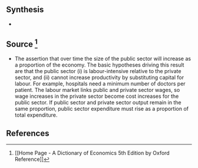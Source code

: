 ## Synthesis
- 
## Source [^1]
- The assertion that over time the size of the public sector will increase as a proportion of the economy. The basic hypotheses driving this result are that the public sector (i) is labour-intensive relative to the private sector, and (ii) cannot increase productivity by substituting capital for labour. For example, hospitals need a minimum number of doctors per patient. The labour market links public and private sector wages, so wage increases in the private sector become cost increases for the public sector. If public sector and private sector output remain in the same proportion, public sector expenditure must rise as a proportion of total expenditure.
## References

[^1]: [[Home Page - A Dictionary of Economics 5th Edition by Oxford Reference]]